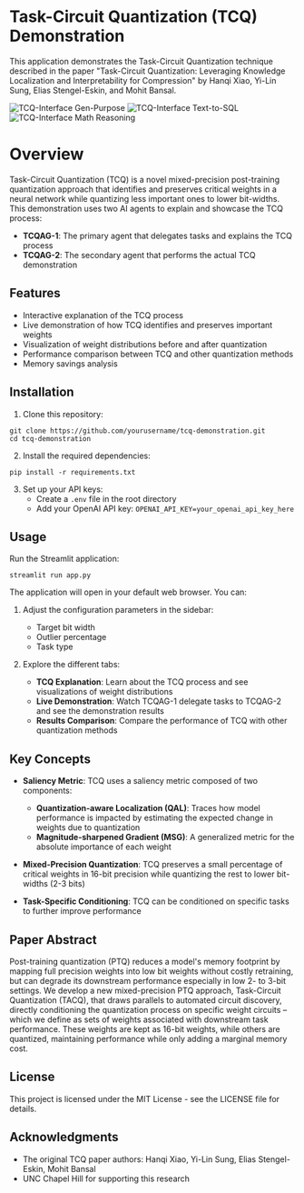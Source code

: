# Task-Circuit Quantization (TCQ) Demonstration

This application demonstrates the Task-Circuit Quantization technique described in the paper "Task-Circuit Quantization: Leveraging Knowledge Localization and Interpretability for Compression" by Hanqi Xiao, Yi-Lin Sung, Elias Stengel-Eskin, and Mohit Bansal.

![TCQ-Interface Gen-Purpose](https://github.com/user-attachments/assets/1f87b39d-4dce-4022-a9a5-578aed4cf870)
![TCQ-Interface Text-to-SQL](https://github.com/user-attachments/assets/cbbdcb5e-217c-453d-ba79-f45e73a213c7)
![TCQ-Interface Math Reasoning](https://github.com/user-attachments/assets/59211a6c-1e39-440e-a67f-3619d4949c70)

# Overview

Task-Circuit Quantization (TCQ) is a novel mixed-precision post-training quantization approach that identifies and preserves critical weights in a neural network while quantizing less important ones to lower bit-widths. This demonstration uses two AI agents to explain and showcase the TCQ process:

- **TCQAG-1**: The primary agent that delegates tasks and explains the TCQ process
- **TCQAG-2**: The secondary agent that performs the actual TCQ demonstration

## Features

- Interactive explanation of the TCQ process
- Live demonstration of how TCQ identifies and preserves important weights
- Visualization of weight distributions before and after quantization
- Performance comparison between TCQ and other quantization methods
- Memory savings analysis

## Installation

1. Clone this repository:
```
git clone https://github.com/yourusername/tcq-demonstration.git
cd tcq-demonstration
```

2. Install the required dependencies:
```
pip install -r requirements.txt
```

3. Set up your API keys:
   - Create a `.env` file in the root directory
   - Add your OpenAI API key: `OPENAI_API_KEY=your_openai_api_key_here`

## Usage

Run the Streamlit application:
```
streamlit run app.py
```

The application will open in your default web browser. You can:

1. Adjust the configuration parameters in the sidebar:
   - Target bit width
   - Outlier percentage
   - Task type

2. Explore the different tabs:
   - **TCQ Explanation**: Learn about the TCQ process and see visualizations of weight distributions
   - **Live Demonstration**: Watch TCQAG-1 delegate tasks to TCQAG-2 and see the demonstration results
   - **Results Comparison**: Compare the performance of TCQ with other quantization methods

## Key Concepts

- **Saliency Metric**: TCQ uses a saliency metric composed of two components:
  - **Quantization-aware Localization (QAL)**: Traces how model performance is impacted by estimating the expected change in weights due to quantization
  - **Magnitude-sharpened Gradient (MSG)**: A generalized metric for the absolute importance of each weight

- **Mixed-Precision Quantization**: TCQ preserves a small percentage of critical weights in 16-bit precision while quantizing the rest to lower bit-widths (2-3 bits)

- **Task-Specific Conditioning**: TCQ can be conditioned on specific tasks to further improve performance

## Paper Abstract

Post-training quantization (PTQ) reduces a model's memory footprint by mapping full precision weights into low bit weights without costly retraining, but can degrade its downstream performance especially in low 2- to 3-bit settings. We develop a new mixed-precision PTQ approach, Task-Circuit Quantization (TACQ), that draws parallels to automated circuit discovery, directly conditioning the quantization process on specific weight circuits – which we define as sets of weights associated with downstream task performance. These weights are kept as 16-bit weights, while others are quantized, maintaining performance while only adding a marginal memory cost.

## License

This project is licensed under the MIT License - see the LICENSE file for details.

## Acknowledgments

- The original TCQ paper authors: Hanqi Xiao, Yi-Lin Sung, Elias Stengel-Eskin, Mohit Bansal
- UNC Chapel Hill for supporting this research
